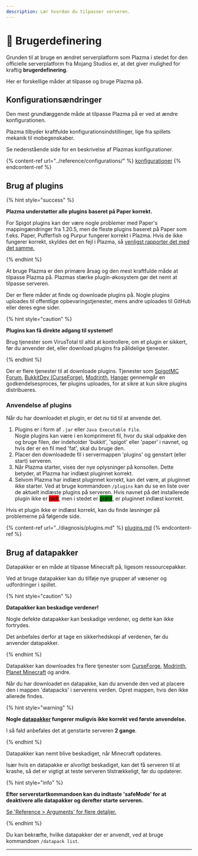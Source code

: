 ```yaml
---
description: Lær hvordan du tilpasser serveren.
---
```


# 🎨 Brugerdefinering

Grunden til at bruge en ændret serverplatform som Plazma i stedet for den officielle serverplatform fra Mojang Studios er, at det giver mulighed for kraftig **brugerdefinering**.

Her er forskellige måder at tilpasse og bruge Plazma på.

## Konfigurationsændringer <a href="#id-1" id="id-1"></a>

Den mest grundlæggende måde at tilpasse Plazma på er ved at ændre konfigurationen.

Plazma tilbyder kraftfulde konfigurationsindstillinger, lige fra spillets mekanik til mobegenskaber.

Se nedenstående side for en beskrivelse af Plazmas konfigurationer.

{% content-ref url="../reference/configurations/" %}
[konfigurationer](../reference/configurations/)
{% endcontent-ref %}

## Brug af plugins <a href="#id-2" id="id-2"></a>

{% hint style="success" %}

**Plazma understøtter alle plugins baseret på Paper korrekt.**

For Spigot plugins kan der være nogle problemer med Paper's mappingændringer fra 1.20.5, men de fleste plugins baseret på Paper som f.eks. Paper, Pufferfish og Purpur fungerer korrekt i Plazma. Hvis de ikke fungerer korrekt, skyldes det en fejl i Plazma, så [venligst rapporter det med det samme.](../diagnosis/plugins.md)

{% endhint %}

At bruge Plazma er den primære årsag og den mest kraftfulde måde at tilpasse Plazma på.
Plazmas stærke plugin-økosystem gør det nemt at tilpasse serveren.

Der er flere måder at finde og downloade plugins på. Nogle plugins uploades til offentlige opbevaringstjenester, mens andre uploades til GitHub eller deres egne sider.

{% hint style="caution" %}

**Plugins kan få direkte adgang til systemet!**

Brug tjenester som VirusTotal til altid at kontrollere, om et plugin er sikkert, før du anvender det, eller download plugins fra pålidelige tjenester.

{% endhint %}

Der er flere tjenester til at downloade plugins. Tjenester som [SpigotMC Forum](https://www.spigotmc.org/resources/), [BukkitDev (CurseForge)](https://dev.bukkit.org/bukkit-plugins), [Modrinth](https://modrinth.com/plugins), [Hanger](https://hangar.papermc.io/) gennemgår en godkendelsesproces, før plugins uploades, for at sikre at kun sikre plugins distribueres.

### Anvendelse af plugins <a href="#id-2.1" id="id-2.1"></a>

Når du har downloadet et plugin, er det nu tid til at anvende det.

1. Plugins er i form af `.jar` eller `Java Executable File`.\
   Nogle plugins kan være i en komprimeret fil, hvor du skal udpakke den og bruge filen, der indeholder 'bukkit', 'spigot' eller 'paper' i navnet, og hvis der er en fil med 'fat', skal du bruge den.
2. Placer den downloadede fil i servermappen 'plugins' og genstart (eller start) serveren.
3. Når Plazma starter, vises der nye oplysninger på konsollen.
   Dette betyder, at Plazma har indlæst pluginnet korrekt.
4. Selvom Plazma har indlæst pluginnet korrekt, kan det være, at pluginnet ikke starter.
   Ved at bruge kommandoen `/plugins` kan du se en liste over de aktuelt indlæste plugins på serveren.
   Hvis navnet på det installerede plugin ikke er <mark style="background-color:red;">rødt</mark>, men i stedet er <mark style="background-color:green;">grønt</mark>, er pluginnet indlæst korrekt.

Hvis et plugin ikke er indlæst korrekt, kan du finde løsninger på problemerne på følgende side.

{% content-ref url="../diagnosis/plugins.md" %}
[plugins.md](../diagnosis/plugins.md)
{% endcontent-ref %}

## Brug af datapakker <a href="#id-3" id="id-3"></a>

Datapakker er en måde at tilpasse Minecraft på, ligesom ressourcepakker.

Ved at bruge datapakker kan du tilføje nye grupper af væsener og udfordringer i spillet.

{% hint style="caution" %}

**Datapakker kan beskadige verdener!**

Nogle defekte datapakker kan beskadige verdener, og dette kan ikke fortrydes.

Det anbefales derfor at tage en sikkerhedskopi af verdenen, før du anvender datapakker.

{% endhint %}

Datapakker kan downloades fra flere tjenester som [CurseForge](https://www.curseforge.com/minecraft/search?page=1\&pageSize=50\&sortBy=relevancy\&class=data-packs), [Modrinth](https://modrinth.com/datapacks), [Planet Minecraft](https://www.planetminecraft.com/data-packs/) og andre.

Når du har downloadet en datapakke, kan du anvende den ved at placere den i mappen 'datapacks' i serverens verden.
Opret mappen, hvis den ikke allerede findes.

{% hint style="warning" %}

**Nogle [datapakker](#user-content-fn-2) fungerer muligvis ikke korrekt ved første anvendelse.**

I så fald anbefales det at genstarte serveren **2 gange**.

{% endhint %}

Datapakker kan nemt blive beskadiget, når Minecraft opdateres.

Især hvis en datapakke er alvorligt beskadiget, kan det få serveren til at krashe, så det er vigtigt at teste serveren tilstrækkeligt, før du opdaterer.

{% hint style="info" %}

**Efter serverstartkommandoen kan du indtaste 'safeMode' for at deaktivere alle datapakker og derefter starte serveren.**

[Se 'Reference > Arguments' for flere detaljer.](../reference/arguments.md)

{% endhint %}

Du kan bekræfte, hvilke datapakker der er anvendt, ved at bruge kommandoen `/datapack list`.

***

[^1]: Eller Minecraft: Bedrock Editions add-ons.

[^2]: Tilføjelse af væsener og mere.
